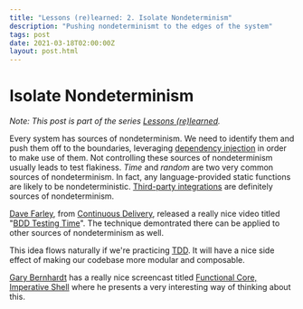 ```yaml
---
title: "Lessons (re)learned: 2. Isolate Nondeterminism"
description: "Pushing nondeterminismt to the edges of the system"
tags: post
date: 2021-03-18T02:00:00Z
layout: post.html
---
```


# Isolate Nondeterminism

_Note: This post is part of the series [Lessons (re)learned](/posts/lessons-re-learned-0)._

Every system has sources of nondeterminism. We need to identify them and push them off to the boundaries, leveraging [dependency injection](/posts/lessons-re-learned-0/#todo_inject-dependencies) in order to make use of them. Not controlling these sources of nondeterminism usually leads to test flakiness. _Time_ and _random_ are two very common sources of nondeterminism. In fact, any language-provided static functions are likely to be nondeterministic. [Third-party integrations](/posts/lessons-re-learned-3-reduced-integration-surface) are definitely sources of nondeterminism.

[Dave Farley](https://www.davefarley.net/), from [Continuous Delivery](https://www.continuousdelivery.com/), released a really nice video titled "[BDD Testing Time](https://www.youtube.com/watch?v=Xa6UEHyEyzQ)". The technique demontrated there can be applied to other sources of nondeterminism as well.

This idea flows naturally if we're practicing [TDD](https://www.amazon.com.au/Test-Driven-Development-Kent-Beck/dp/0321146530). It will have a nice side effect of making our codebase more modular and composable.

[Gary Bernhardt](https://twitter.com/garybernhardt) has a really nice screencast titled [Functional Core, Imperative Shell](https://www.destroyallsoftware.com/screencasts/catalog/functional-core-imperative-shell) where he presents a very interesting way of thinking about this.
